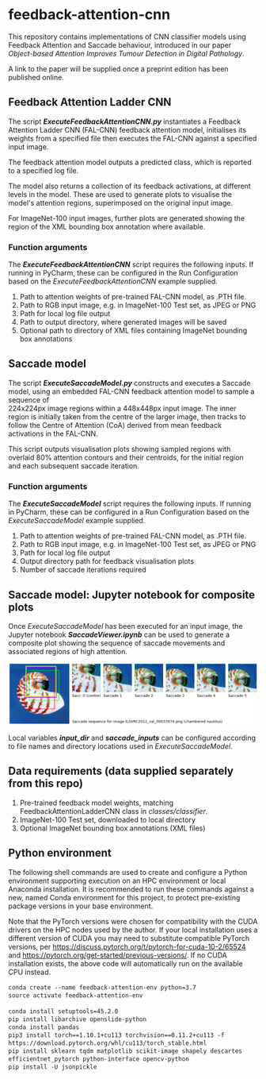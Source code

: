 # feedback-attention-cnn
This repository contains implementations of CNN classifier models using Feedback Attention and Saccade behaviour,
introduced in our paper _Object-based Attention Improves Tumour Detection in Digital Pathology_. 

A link to the paper will be supplied once a preprint edition has been published online. 

## Feedback Attention Ladder CNN

The script _**ExecuteFeedbackAttentionCNN.py**_ instantiates a Feedback Attention Ladder CNN (FAL-CNN) feedback attention model,
initialises its weights from a specified file then executes the FAL-CNN against a specified input image. 

The feedback attention model outputs a predicted class, which is reported to a specified log file. 

The model also returns a collection of its feedback activations, at different levels in the model. 
These are used to generate plots to visualise the model's attention regions, 
superimposed on the original input image.

For ImageNet-100 input images, further plots are generated showing the region of the XML bounding box 
annotation where available.

### Function arguments

The **_ExecuteFeedbackAttentionCNN_** script requires the following inputs. 
If running in PyCharm, these can be configured in the Run Configuration 
based on the _ExecuteFeedbackAttentionCNN_ example supplied. 

1. Path to attention weights of pre-trained FAL-CNN model, as .PTH file.
2. Path to RGB input image, e.g. in ImageNet-100 Test set, as JPEG or PNG
3. Path for local log file output
4. Path to output directory, where generated images will be saved
5. Optional path to directory of XML files containing ImageNet bounding box annotations

## Saccade model

The script _**ExecuteSaccadeModel.py**_ constructs and executes a Saccade model,
using an embedded FAL-CNN feedback attention model to sample a sequence of  
224x224px image regions within a 448x448px input image. The inner region is 
initially taken from the centre of the larger image, then tracks to follow the 
Centre of Attention (CoA) derived from mean feedback activations in the FAL-CNN.

This script outputs visualisation plots showing sampled regions with overlaid 80%
attention contours and their centroids, for the initial region and each 
subsequent saccade iteration.

### Function arguments

The _**ExecuteSaccadeModel**_ script requires the following inputs. 
If running in PyCharm, these can be configured in a Run Configuration 
based on the _ExecuteSaccadeModel_ example supplied.

1. Path to attention weights of pre-trained FAL-CNN model, as .PTH file.
2. Path to RGB input image, e.g. in ImageNet-100 Test set, as JPEG or PNG
3. Path for local log file output
4. Output directory path for feedback visualisation plots
5. Number of saccade iterations required

## Saccade model: Jupyter notebook for composite plots

Once _ExecuteSaccadeModel_ has been executed for an input image, the 
Jupyter notebook _**SaccadeViewer.ipynb**_ can be used to generate a composite plot
showing the sequence of saccade movements and associated regions of high attention.

![Screenshot](saccade-sequence-example-1.png)

Local variables **_input_dir_** and **_saccade_inputs_** can be configured according to 
file names and directory locations used in _ExecuteSaccadeModel_.
## Data requirements (data supplied separately from this repo)

1. Pre-trained feedback model weights, matching FeedbackAttentionLadderCNN class in _classes/classifier_.
2. ImageNet-100 Test set, downloaded to local directory
3. Optional ImageNet bounding box annotations (XML files)

## Python environment

The following shell commands are used to create and configure a Python environment supporting execution
on an HPC environment or local Anaconda installation. 
It is recommended to run these commands against a new, named Conda environment for this project, 
to protect pre-existing package versions in your base environment. 

Note that the PyTorch versions were chosen for compatibility with the CUDA drivers on the HPC nodes used by the author. 
If your local installation uses a different version of CUDA you may need to substitute compatible PyTorch versions, 
per https://discuss.pytorch.org/t/pytorch-for-cuda-10-2/65524 and https://pytorch.org/get-started/previous-versions/.
If no CUDA installation exists, the above code will automatically run on the available CPU instead.
```
conda create --name feedback-attention-env python=3.7
source activate feedback-attention-env

conda install setuptools=45.2.0
pip install libarchive openslide-python
conda install pandas
pip3 install torch==1.10.1+cu113 torchvision==0.11.2+cu113 -f https://download.pytorch.org/whl/cu113/torch_stable.html
pip install sklearn tqdm matplotlib scikit-image shapely descartes efficientnet_pytorch python-interface opencv-python
pip install -U jsonpickle
```

